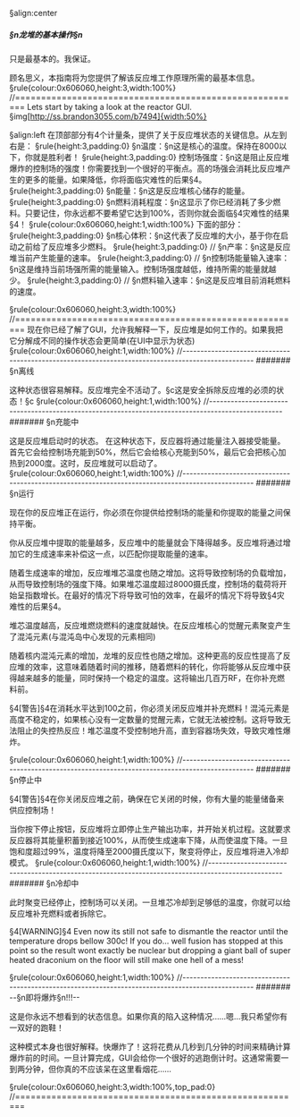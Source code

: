 §align:center
##### §n龙堆的基本操作§n
只是最基本的。我保证。

顾名思义，本指南将为您提供了解该反应堆工作原理所需的最基本信息。
§rule{colour:0x606060,height:3,width:100%}
//========================================================
Lets start by taking a look at the reactor GUI.
§img[http://ss.brandon3055.com/b7494]{width:50%}

§align:left
在顶部部分有4个计量条，提供了关于反应堆状态的关键信息。从左到右是：
§rule{height:3,padding:0}
§n温度：§n这是核心的温度。保持在8000以下，你就是胜利者！
§rule{height:3,padding:0}
控制场强度：§n这是阻止反应堆爆炸的控制场的强度！你需要找到一个很好的平衡点。高的场强会消耗比反应堆产生的更多的能量。如果降低，你将面临灾难性的后果§4。
§rule{height:3,padding:0}
§n能量：§n这是反应堆核心储存的能量。
§rule{height:3,padding:0}
§n燃料消耗程度：§n这显示了你已经消耗了多少燃料。只要记住，你永远都不要希望它达到100%，否则你就会面临§4灾难性的结果§4！
§rule{colour:0x606060,height:1,width:100%}
下面的部分：
§rule{height:3,padding:0}
§n核心体积：§n这代表了反应堆的大小，基于你在启动之前给了反应堆多少燃料。
§rule{height:3,padding:0}
//
§n产率：§n这是反应堆当前产生能量的速率。
§rule{height:3,padding:0}
//
§n控制场能量输入速率：§n这是维持当前场强所需的能量输入。控制场强度越低，维持所需的能量就越少。
§rule{height:3,padding:0}
//
§n燃料输入速率：§n这是反应堆目前消耗燃料的速度。

§rule{colour:0x606060,height:3,width:100%}
//========================================================
现在你已经了解了GUI，允许我解释一下，反应堆是如何工作的。如果我把它分解成不同的操作状态会更简单(在UI中显示为状态)
§rule{colour:0x606060,height:1,width:100%}
//--------------------------------------------------------------------------------------------------
####### §n离线

这种状态很容易解释。反应堆完全不活动了。§c这是安全拆除反应堆的必须的状态！§c
§rule{colour:0x606060,height:1,width:100%}
//--------------------------------------------------------------------------------------------------
####### §n充能中

这是反应堆启动时的状态。 在这种状态下，反应器将通过能量注入器接受能量。首先它会给控制场充能到50%，然后它会给核心充能到50%，最后它会把核心加热到2000度。这时，反应堆就可以启动了。
§rule{colour:0x606060,height:1,width:100%}
//--------------------------------------------------------------------------------------------------
####### §n运行

现在你的反应堆正在运行，你必须在你提供给控制场的能量和你提取的能量之间保持平衡。

你从反应堆中提取的能量越多，反应堆中的能量就会下降得越多。反应堆将通过增加它的生成速率来补偿这一点，以匹配你提取能量的速率。

随着生成速率的增加，反应堆堆芯温度也随之增加。这将导致控制场的负载增加，从而导致控制场的强度下降。如果堆芯温度超过8000摄氏度，控制场的载荷将开始呈指数增长。在最好的情况下将导致可怕的效率，在最坏的情况下将导致§4灾难性的后果§4。

堆芯温度越高，反应堆燃烧燃料的速度就越快。在反应堆核心的觉醒元素聚变产生了混沌元素(与混沌岛中心发现的元素相同)

随着核内混沌元素的增加，龙堆的反应性也随之增加。这种更高的反应性提高了反应堆的效率，这意味着随着时间的推移，随着燃料的转化，你将能够从反应堆中获得越来越多的能量，同时保持一个稳定的温度。这将输出几百万RF，在你补充燃料前。

§4[警告]§4在消耗水平达到100之前，你必须关闭反应堆并补充燃料！混沌元素是高度不稳定的，如果核心没有一定数量的觉醒元素，它就无法被控制。这将导致无法阻止的失控热反应！堆芯温度不受控制地升高，直到容器场失效，导致灾难性爆炸。

§rule{colour:0x606060,height:1,width:100%}
//-------------------------------------------------------------------------------------------------- 
####### §n停止中

§4[警告]§4在你关闭反应堆之前，确保在它关闭的时候，你有大量的能量储备来供应控制场！

当你按下停止按钮，反应堆将立即停止生产输出功率，并开始关机过程。这就要求反应器将其能量积蓄到接近100%，从而使生成速率下降，从而使温度下降。一旦饱和度超过99%，温度将降至2000摄氏度以下，聚变将停止，反应堆将进入冷却模式。
§rule{colour:0x606060,height:1,width:100%}
//-------------------------------------------------------------------------------------------------- 
####### §n冷却中

此时聚变已经停止，控制场可以关闭。一旦堆芯冷却到足够低的温度，你就可以给反应堆补充燃料或者拆除它。

§4[WARNING]§4 Even now its still not safe to dismantle the reactor until the temperature drops bellow 300c! If you do... well fusion has stopped at this point so the result wont exactly be nuclear but dropping a giant ball of super heated draconium on the floor will still make one hell of a mess!

§rule{colour:0x606060,height:1,width:100%}
//-------------------------------------------------------------------------------------------------- 
####### --§n即将爆炸§n!!!--

这是你永远不想看到的状态信息。如果你真的陷入这种情况……嗯…我只希望你有一双好的跑鞋！

这种模式本身也很好解释。快爆炸了！这将花费从几秒到几分钟的时间来精确计算爆炸前的时间。一旦计算完成，GUI会给你一个很好的逃跑倒计时。这通常需要一到两分钟，但你真的不应该呆在这里看烟花……

§rule{colour:0x606060,height:3,width:100%,top_pad:0}
//========================================================

